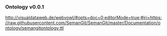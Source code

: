### Ontology v0.0.1
http://visualdataweb.de/webvowl/#opts=doc=0;editorMode=true;#iri=https://raw.githubusercontent.com/SemanGit/SemanGit/master/Documentation/ontology/semangitontology.ttl
